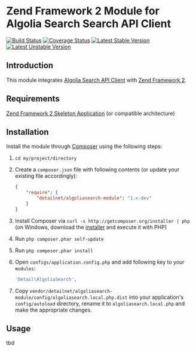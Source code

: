 # Zend Framework 2 Module for Algolia Search Search API Client

[![Build Status](https://travis-ci.org/detailnet/algoliasearch-module.svg?branch=master)](https://travis-ci.org/detailnet/algoliasearch-module)
[![Coverage Status](https://img.shields.io/coveralls/detailnet/algoliasearch-module.svg)](https://coveralls.io/r/detailnet/algoliasearch-module)
[![Latest Stable Version](https://poser.pugx.org/detailnet/algoliasearch-module/v/stable.svg)](https://packagist.org/packages/detailnet/algoliasearch-module)
[![Latest Unstable Version](https://poser.pugx.org/detailnet/algoliasearch-module/v/unstable.svg)](https://packagist.org/packages/detailnet/algoliasearch-module)

## Introduction
This module integrates [Algolia Search API Client](https://github.com/algolia/algoliasearch-client-php) with [Zend Framework 2](https://github.com/zendframework/zf2).

## Requirements
[Zend Framework 2 Skeleton Application](http://www.github.com/zendframework/ZendSkeletonApplication) (or compatible architecture)

## Installation
Install the module through [Composer](http://getcomposer.org/) using the following steps:

  1. `cd my/project/directory`
  
  2. Create a `composer.json` file with following contents (or update your existing file accordingly):

     ```json
     {
         "require": {
             "detailnet/algoliasearch-module": "1.x-dev"
         }
     }
     ```
  3. Install Composer via `curl -s http://getcomposer.org/installer | php` (on Windows, download
     the [installer](http://getcomposer.org/installer) and execute it with PHP)
     
  4. Run `php composer.phar self-update`
     
  5. Run `php composer.phar install`
  
  6. Open `configs/application.config.php` and add following key to your `modules`:

     ```php
     'Detail\AlgoliaSearch',
     ```

  7. Copy `vendor/detailnet/algoliasearch-module/config/algoliasearch.local.php.dist` into your application's
     `config/autoload` directory, rename it to `algoliasearch.local.php` and make the appropriate changes.

## Usage
tbd
